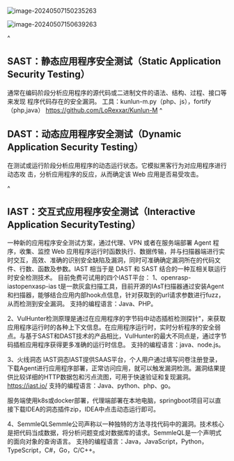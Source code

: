 ![image-20240507150235263](http://cdn.33129999.xyz/mk_img/image-20240507150235263.png)

![image-20240507150639263](http://cdn.33129999.xyz/mk_img/image-20240507150639263.png)

^
## SAST：静态应用程序安全测试（Static Application Security Testing）
通常在编码阶段分析应用程序的源代码或二进制文件的语法、结构、过程、接口等来发现
程序代码存在的安全漏洞。
工具：kunlun-m.py（php、js），fortify（php,java）
<https://github.com/LoRexxar/Kunlun-M>
^
## DAST：动态应用程序安全测试（Dynamic Application Security Testing）
在测试或运行阶段分析应用程序的动态运行状态。它模拟黑客行为对应用程序进行动态攻
击，分析应用程序的反应，从而确定该 Web 应用是否易受攻击。

^
## IAST：交互式应用程序安全测试（Interactive Application SecurityTesting）
一种新的应用程序安全测试方案，通过代理、VPN 或者在服务端部署 Agent 程序，收集、监控 Web 应用程序运行时函数执行、数据传输，并与扫描器端进行实时交互，高效、准确的识别安全缺陷及漏洞，同时可准确确定漏洞所在的代码文件、行数、函数及参数。IAST 相当于是 DAST 和 SAST 结合的一种互相关联运行时安全检测技术。
目前免费可试用的四个IAST平台：
1、openrasp-iastopenxasp-ias t是一款灰盒扫描工具，目前开源的IAsT扫描器通过安装Agent和扫描器，能够结合应用内部hook点信息，针对获取到的url请求参数进行fuzz，从而检测到安全漏洞。
支持的编程语言：Java、PHP。

2、VulHunter检测原理是通过在应用程序的字节码中动态插桩检测探针"，来获取应用程序运行时的各种上下文信息。在应用程序运行时，实时分析程序的安全弱点。与基于SAST和DAST技术的产品相比，VulHunter的最大不同点是，通过字节码插桩应用程序获得更多准确的运行时信息。
支持的编程语言：java、node.js。

3、火线洞态 IAST洞态IAST提供SAAS平台，个人用户通过填写问卷注册登录，下载Agent进行应用程序部署，正常访问应用，就可以触发漏洞检测。漏洞结果提供比较详细的HTTP数据包和污点流图，可用于快速验证和复现漏洞。
<https://iast.io/>
支持的编程语言：Java、python、php、go。

服务端使用k8s或docker部署，代理端部署在本地电脑，springboot项目可以直接下载IDEA的洞态插件zip，IDEA中点击动态运行即可。

4、SemmleQLSemmle公司声称以一种独特的方法寻找代码中的漏洞。技术核心是把代码当成数据，将分析问题变成对数据库的请求。SemmleQL是一个声明式的面向对象的查询语言。
支持的编程语言：Java，JavaScript，Python，TypeScript，C#，Go，C/C++。